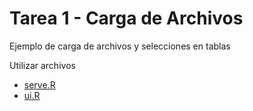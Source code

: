 # Tarea 1 - Carga de Archivos

Ejemplo de carga de archivos y selecciones en tablas

Utilizar archivos 
* <a href="https://github.com/HectorMendia/ProductDevelopment/blob/master/Tarea1/server.R">serve.R</a>
* <a href="https://github.com/HectorMendia/ProductDevelopment/blob/master/Tarea1/ui.R">ui.R</a>



